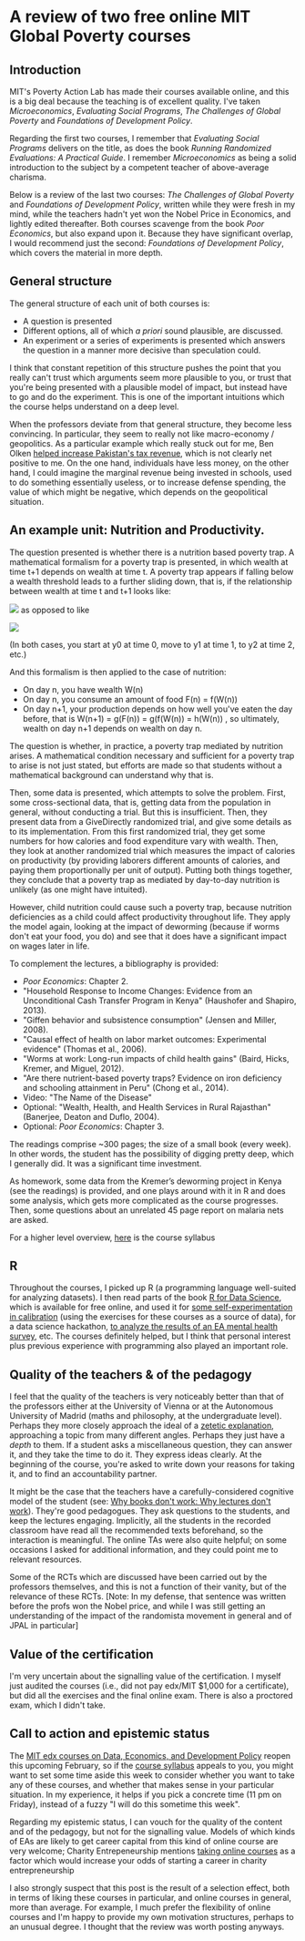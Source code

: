 A review of two free online MIT Global Poverty courses
==============

## Introduction

MIT's Poverty Action Lab has made their courses available online, and this is a big deal because the teaching is of excellent quality. I've taken _Microeconomics_, _Evaluating Social Programs_, _The Challenges of Global Poverty_ and _Foundations of Development Policy_.

Regarding the first two courses, I remember that _Evaluating Social Programs_ delivers on the title, as does the book _Running Randomized Evaluations: A Practical Guide_. I remember _Microeconomics_ as being a solid introduction to the subject by a competent teacher of above-average charisma.

Below is a review of the last two courses: _The Challenges of Global Poverty_ and _Foundations of Development Policy_, written while they were fresh in my mind, while the teachers hadn't yet won the Nobel Price in Economics, and lightly edited thereafter. Both courses scavenge from the book _Poor Economics_, but also expand upon it. Because they have significant overlap, I would recommend just the second: _Foundations of Development Policy_, which covers the material in more depth.

## General structure

The general structure of each unit of both courses is:

*   A question is presented
*   Different options, all of which _a priori_ sound plausible, are discussed.
*   An experiment or a series of experiments is presented which answers the question in a manner more decisive than speculation could.

I think that constant repetition of this structure pushes the point that you really can't trust which arguments seem more plausible to you, or trust that you're being presented with a plausible model of impact, but instead have to go and do the experiment. This is one of the important intuitions which the course helps understand on a deep level.

When the professors deviate from that general structure, they become less convincing. In particular, they seem to really not like macro-economy / geopolitics. As a particular example which really stuck out for me, Ben Olken [helped increase Pakistan's tax revenue](https://www.povertyactionlab.org/evaluation/incentivizing-property-tax-inspectors-through-performance-based-postings-pakistan), which is not clearly net positive to me. On the one hand, individuals have less money, on the other hand, I could imagine the marginal revenue being invested in schools, used to do something essentially useless, or to increase defense spending, the value of which might be negative, which depends on the geopolitical situation.

## An example unit: Nutrition and Productivity.

The question presented is whether there is a nutrition based poverty trap. A mathematical formalism for a poverty trap is presented, in which wealth at time t+1 depends on wealth at time t. A poverty trap appears if falling below a wealth threshold leads to a further sliding down, that is, if the relationship between wealth at time t and t+1 looks like:

![](https://images.nunosempere.com/blog/2020/01/15/mit-edx-review/be7f99df5b8aa33ef7aadd37a7560aa24505e5d9.png) as opposed to like

![](https://images.nunosempere.com/blog/2020/01/15/mit-edx-review/8b0e4c8fbb9b0400998fbbc58158fa7c79aaeebb.png)

(In both cases, you start at y0 at time 0, move to y1 at time 1, to y2 at time 2, etc.)

And this formalism is then applied to the case of nutrition:

*   On day n, you have wealth W(n)
*   On day n, you consume an amount of food F(n) = f(W(n))
*   On day n+1, your production depends on how well you've eaten the day before, that is W(n+1) = g(F(n)) = g(f(W(n)) = h(W(n)) , so ultimately, wealth on day n+1 depends on wealth on day n.

The question is whether, in practice, a poverty trap mediated by nutrition arises. A mathematical condition necessary and sufficient for a poverty trap to arise is not just stated, but efforts are made so that students without a mathematical background can understand why that is.

Then, some data is presented, which attempts to solve the problem. First, some cross-sectional data, that is, getting data from the population in general, without conducting a trial. But this is insufficient. Then, they present data from a GiveDirectly randomized trial, and give some details as to its implementation. From this first randomized trial, they get some numbers for how calories and food expenditure vary with wealth. Then, they look at another randomized trial which measures the impact of calories on productivity (by providing laborers different amounts of calories, and paying them proportionally per unit of output). Putting both things together, they conclude that a poverty trap as mediated by day-to-day nutrition is unlikely (as one might have intuited).

However, child nutrition could cause such a poverty trap, because nutrition deficiencies as a child could affect productivity throughout life. They apply the model again, looking at the impact of deworming (because if worms don't eat your food, you do) and see that it does have a significant impact on wages later in life.

To complement the lectures, a bibliography is provided:

*   _Poor Economics_: Chapter 2.
*   "Household Response to Income Changes: Evidence from an Unconditional Cash Transfer Program in Kenya" (Haushofer and Shapiro, 2013).
*   "Giffen behavior and subsistence consumption" (Jensen and Miller, 2008).
*   "Causal effect of health on labor market outcomes: Experimental evidence" (Thomas et al., 2006).
*   "Worms at work: Long-run impacts of child health gains" (Baird, Hicks, Kremer, and Miguel, 2012).
*   "Are there nutrient-based poverty traps? Evidence on iron deficiency and schooling attainment in Peru" (Chong et al., 2014).
*   Video: "The Name of the Disease"
*   Optional: "Wealth, Health, and Health Services in Rural Rajasthan" (Banerjee, Deaton and Duflo, 2004).
*   Optional: _Poor Economics_: Chapter 3.

The readings comprise ~300 pages; the size of a small book (every week). In other words, the student has the possibility of digging pretty deep, which I generally did. It was a significant time investment.

As homework, some data from the Kremer’s deworming project in Kenya (see the readings) is provided, and one plays around with it in R and does some analysis, which gets more complicated as the course progresses. Then, some questions about an unrelated 45 page report on malaria nets are asked.

For a higher level overview, [here](https://nunosempere.github.io/ea/14.740x_Syllabus.pdf) is the course syllabus

## R

Throughout the courses, I picked up R (a programming language well-suited for analyzing datasets). I then read parts of the book [R for Data Science](https://r4ds.had.co.nz/), which is available for free online, and used it for [some self-experimentation in calibration](https://nunosempere.github.io/rat/Self-experimentation-calibration.html) (using the exercises for these courses as a source of data), for a data science hackathon, [to analyze the results of an EA mental health survey](https://nunosempere.github.io/rat/eamentalhealth/analysis/writeup), etc. The courses definitely helped, but I think that personal interest plus previous experience with programming also played an important role.

## Quality of the teachers & of the pedagogy

I feel that the quality of the teachers is very noticeably better than that of the professors either at the University of Vienna or at the Autonomous University of Madrid (maths and philosophy, at the undergraduate level). Perhaps they more closely approach the ideal of a [zetetic explanation](https://www.lesswrong.com/posts/i2Dnu9n7T3ZCcQPxm/zetetic-explanation), approaching a topic from many different angles. Perhaps they just have a _depth_ to them. If a student asks a miscellaneous question, they can answer it, and they take the time to do it. They express ideas clearly. At the beginning of the course, you're asked to write down your reasons for taking it, and to find an accountability partner.

It might be the case that the teachers have a carefully-considered cognitive model of the student (see: [Why books don't work: Why lectures don't work](https://andymatuschak.org/books/)). They're good pedagogues. They ask questions to the students, and keep the lectures engaging. Implicitly, all the students in the recorded classroom have read all the recommended texts beforehand, so the interaction is meaningful. The online TAs were also quite helpful; on some occasions I asked for additional information, and they could point me to relevant resources.

Some of the RCTs which are discussed have been carried out by the professors themselves, and this is not a function of their vanity, but of the relevance of these RCTs. \[Note: In my defense, that sentence was written before the profs won the Nobel price, and while I was still getting an understanding of the impact of the randomista movement in general and of JPAL in particular\]

## Value of the certification

I'm very uncertain about the signalling value of the certification. I myself just audited the courses (i.e., did not pay edx/MIT $1,000 for a certificate), but did all the exercises and the final online exam. There is also a proctored exam, which I didn't take.

## Call to action and epistemic status

The [MIT edx courses on Data, Economics, and Development Policy](https://micromasters.mit.edu/dedp/) reopen this upcoming February, so if the [course syllabus](https://nunosempere.github.io/ea/14.740x_Syllabus.pdf) appeals to you, you might want to set some time aside this week to consider whether you want to take any of these courses, and whether that makes sense in your particular situation. In my experience, it helps if you pick a concrete time (11 pm on Friday), instead of a fuzzy "I will do this sometime this week".

Regarding my epistemic status, I can vouch for the quality of the content and of the pedagogy, but not for the signalling value. Models of which kinds of EAs are likely to get career capital from this kind of online course are very welcome; Charity Entrepeneurship mentions [taking online courses](https://forum.effectivealtruism.org/posts/QxCpXjGmHbpX45nxo/how-to-increase-your-odds-of-starting-a-career-in-charity#Possible_actions) as a factor which would increase your odds of starting a career in charity entrepreneurship

I also strongly suspect that this post is the result of a selection effect, both in terms of liking these courses in particular, and online courses in general, more than average. For example, I much prefer the flexibility of online courses and I'm happy to provide my own motivation structures, perhaps to an unusual degree. I thought that the review was worth posting anyways.
